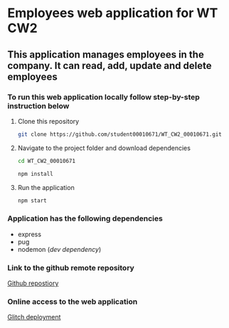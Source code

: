# Employees web application for WT CW2

## This application manages employees in the company. It can read, add, update and delete employees

### To run this web application locally follow step-by-step instruction below

1. Clone this repository

   ```bash
   git clone https://github.com/student00010671/WT_CW2_00010671.git
   ```

2. Navigate to the project folder and download dependencies

   ```bash
   cd WT_CW2_00010671
   ```

   ```bash
   npm install
   ```

3. Run the application

   ```bash
   npm start
   ```

### Application has the following dependencies

- express
- pug
- nodemon (_dev dependency_)

### Link to the github remote repository

[Github repostiory](https://github.com/student00010671/WT_CW2_00010671)

### Online access to the web application

[Glitch deployment](https://wt-cw2-00010671.glitch.me/)
